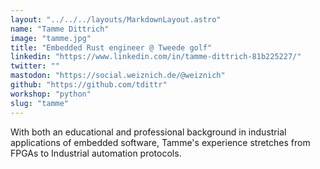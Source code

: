 ```yaml
---
layout: "../../../layouts/MarkdownLayout.astro"
name: "Tamme Dittrich"
image: "tamme.jpg"
title: "Embedded Rust engineer @ Tweede golf"
linkedin: "https://www.linkedin.com/in/tamme-dittrich-81b225227/"
twitter: ""
mastodon: "https://social.weiznich.de/@weiznich"
github: "https://github.com/tdittr"
workshop: "python"
slug: "tamme"
---
```


With both an educational and professional background in industrial applications of embedded software, Tamme's experience stretches from FPGAs to Industrial automation protocols.
